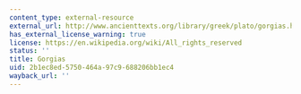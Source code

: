 ```yaml
---
content_type: external-resource
external_url: http://www.ancienttexts.org/library/greek/plato/gorgias.html#skip
has_external_license_warning: true
license: https://en.wikipedia.org/wiki/All_rights_reserved
status: ''
title: Gorgias
uid: 2b1ec8ed-5750-464a-97c9-688206bb1ec4
wayback_url: ''
---
```

